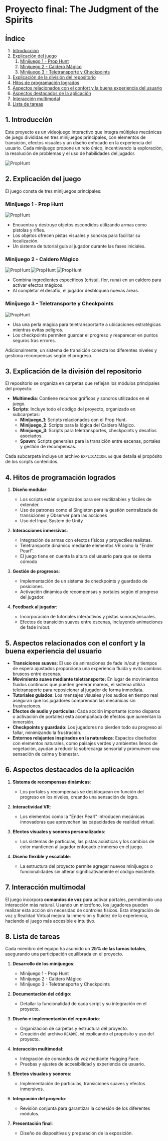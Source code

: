 # Proyecto final: The Judgment of the Spirits

## Índice

1. [Introducción](#1-Introducción)
2. [Explicación del juego](#2-Explicación-del-juego)
   1. [Minijuego 1 - Prop Hunt](#Minijuego-1---Prop-Hunt)
   2. [Minijuego 2 - Caldero Mágico](#Minijuego-2---Caldero-Mágico)
   3. [Minijuego 3 - Teletransporte y Checkpoints](#Minijuego-3---Teletransporte-y-Checkpoints)
3. [Explicación de la división del repositorio](#3-Explicación-de-la-división-del-repositorio)
4. [Hitos de programación logrados](#4-Hitos-de-programación-logrados)
5. [Aspectos relacionados con el confort y la buena experiencia del usuario](#5-Aspectos-relacionados-con-el-confort-y-la-buena-experiencia-del-usuario)
6. [Aspectos destacados de la aplicación](#6-Aspectos-destacados-de-la-aplicación)
7. [Interacción multimodal](#7-Interacción-multimodal)
8. [Lista de tareas](#8-Lista-de-tareas)

## 1. Introducción <div id="1-Introducción"/>

Este proyecto es un videojuego interactivo que integra múltiples mecánicas de juego divididas en tres minijuegos principales, con elementos de transición, efectos visuales y un diseño enfocado en la experiencia del usuario. Cada minijuego propone un reto único, incentivando la exploración, la resolución de problemas y el uso de habilidades del jugador.

![PropHunt](./Multimedia/Spawn.gif)

## 2. Explicación del juego <div id="2-Explicación-del-juego"/>

El juego consta de tres minijuegos principales:

### Minijuego 1 - Prop Hunt <div id="Minijuego-1---Prop-Hunt"/>

![PropHunt](./Multimedia/PropHunt.gif)

- Encuentra y destruye objetos escondidos utilizando armas como pistolas y rifles.
- Los objetos ofrecen pistas visuales y sonoras para facilitar su localización.
- Un sistema de tutorial guía al jugador durante las fases iniciales.

### Minijuego 2 - Caldero Mágico <div id="Minijuego-2---Caldero-Mágico"/>

![PropHunt](./Multimedia/Caldero.gif)
![PropHunt](./Multimedia/MoverPiedras.gif)
![PropHunt](./Multimedia/Laberinto.gif)

- Combina ingredientes específicos (cristal, flor, runa) en un caldero para activar efectos mágicos.
- Al completar el desafío, el jugador desbloquea nuevas áreas.

### Minijuego 3 - Teletransporte y Checkpoints <div id="Minijuego-3---Teletransporte-y-Checkpoints"/>

![PropHunt](./Multimedia/Perlas.gif)

- Usa una perla mágica para teletransportarte a ubicaciones estratégicas mientras evitas peligros.
- Los checkpoints permiten guardar el progreso y reaparecer en puntos seguros tras errores.

Adicionalmente, un sistema de transición conecta los diferentes niveles y gestiona recompensas según el progreso.

## 3. Explicación de la división del repositorio <div id="3-Explicación-de-la-división-del-repositorio"/>

El repositorio se organiza en carpetas que reflejan los módulos principales del proyecto:

- **Multimedia**: Contiene recursos gráficos y sonoros utilizados en el juego.
- **Scripts**: Incluye todo el código del proyecto, organizado en subcarpetas:
  - **Minijuego_1**: Scripts relacionados con el Prop Hunt.
  - **Minijuego_2**: Scripts para la lógica del Caldero Mágico.
  - **Minijuego_3**: Scripts para teletransportes, checkpoints y desafíos asociados.
  - **Spawn**: Scripts generales para la transición entre escenas, portales y gestión de recompensas.

Cada subcarpeta incluye un archivo `EXPLICACION.md` que detalla el propósito de los scripts contenidos.

## 4. Hitos de programación logrados <div id="4-Hitos-de-programación-logrados"/>

1. **Diseño modular**:
   - Los scripts están organizados para ser reutilizables y fáciles de extender.
   - Uso de patrones como el Singleton para la gestión centralizada de transiciones y Observer para las acciones
   - Uso del Input System de Unity

2. **Interacciones inmersivas**:
   - Integración de armas con efectos físicos y proyectiles realistas.
   - Teletransporte dinámico mediante elementos VR como la "Ender Pearl".
   - El juego tiene en cuenta la altura del usuario para que se sienta cómodo

3. **Gestión de progresos**:
   - Implementación de un sistema de checkpoints y guardado de posiciones.
   - Activación dinámica de recompensas y portales según el progreso del jugador.

4. **Feedback al jugador**:
   - Incorporación de tutoriales interactivos y pistas sonoras/visuales.
   - Efectos de transición suaves entre escenas, incluyendo animaciones de fade in/out.

## 5. Aspectos relacionados con el confort y la buena experiencia del usuario <div id="5-Aspectos-relacionados-con-el-confort-y-la-buena-experiencia-del-usuario"/>

- **Transiciones suaves**: El uso de animaciones de fade in/out y tiempos de espera ajustados proporciona una experiencia fluida y evita cambios bruscos entre escenas.
- **Movimiento suave mediante teletransporte:** En lugar de movimientos fluidos continuos que pueden generar mareos, el sistema utiliza teletransporte para reposicionar al jugador de forma inmediata.
- **Tutoriales guiados**: Los mensajes visuales y los audios en tiempo real aseguran que los jugadores comprendan las mecánicas sin frustraciones.
- **Efectos de audio y partículas**: Cada acción importante (como disparos o activación de portales) está acompañada de efectos que aumentan la inmersión.
- **Checkpoints y guardado**: Los jugadores no pierden todo su progreso al fallar, minimizando la frustración.
- **Entornos relajantes inspirados en la naturaleza**: Espacios diseñados con elementos naturales, como paisajes verdes y ambientes llenos de vegetación, ayudan a reducir la sobrecarga sensorial y promueven una sensación de calma y bienestar.

## 6. Aspectos destacados de la aplicación <div id="6-Aspectos-destacados-de-la-aplicación"/>

1. **Sistema de recompensas dinámicas**:
   - Los portales y recompensas se desbloquean en función del progreso en los niveles, creando una sensación de logro.

2. **Interactividad VR**:
   - Los elementos como la "Ender Pearl" introducen mecánicas innovadoras que aprovechan las capacidades de realidad virtual.

3. **Efectos visuales y sonoros personalizados**:
   - Los sistemas de partículas, las pistas acústicas y los cambios de color mantienen al jugador enfocado e inmerso en el juego.

4. **Diseño flexible y escalable**:
   - La estructura del proyecto permite agregar nuevos minijuegos o funcionalidades sin alterar significativamente el código existente.

## 7. Interacción multimodal <div id="7-Interacción-multimodal"/>

El juego incorpora **comandos de voz** para activar portales, permitiendo una interacción más natural. Usando un micrófono, los jugadores pueden realizar esta acción sin necesidad de controles físicos. Esta integración de voz y Realidad Virtual mejora la inmersión y fluidez de la experiencia, haciendo el juego más accesible e intuitivo.

## 8. Lista de tareas <div id="8-Lista-de-tareas"/>

Cada miembro del equipo ha asumido un **25% de las tareas totales**, asegurando una participación equilibrada en el proyecto.

1. **Desarrollo de los minijuegos**:
   - Minijuego 1 - Prop Hunt
   - Minijuego 2 - Caldero Mágico
   - Minijuego 3 - Teletransporte y Checkpoints

2. **Documentación del código**:
   - Detallar la funcionalidad de cada script y su integración en el proyecto.

3. **Diseño e implementación del repositorio**:
   - Organización de carpetas y estructura del proyecto.
   - Creación del archivo `README.md` explicando el propósito y uso del proyecto.

4. **Interacción multimodal**:
   - Integración de comandos de voz mediante Hugging Face.
   - Pruebas y ajustes de accesibilidad y experiencia de usuario.

5. **Efectos visuales y sonoros**:
   - Implementación de partículas, transiciones suaves y efectos inmersivos.

6. **Integración del proyecto**:
   - Revisión conjunta para garantizar la cohesión de los diferentes módulos.

7. **Presentación final**:
   - Diseño de diapositivas y preparación de la exposición.
